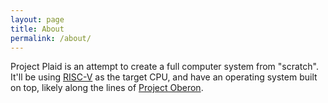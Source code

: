 ```yaml
---
layout: page
title: About
permalink: /about/
---
```


Project Plaid is an attempt to create a full computer system from
"scratch". It'll be using [RISC-V](http://riscv.org) as the target
CPU, and have an operating system built on top, likely along the
lines of [Project Oberon](http://www.projectoberon.com).
